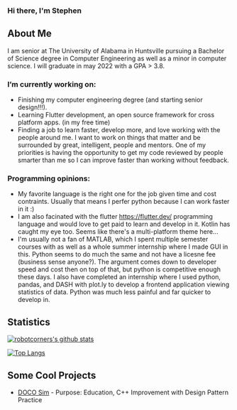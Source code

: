 ### Hi there, I'm Stephen

## About Me
I am senior at The University of Alabama in Huntsville pursuing a Bachelor of Science degree in Computer Engineering as well as a minor in computer science. I will graduate in may 2022 with a GPA > 3.8.

### I’m currently working on: 
- Finishing my computer engineering degree (and starting senior design!!!).
- Learning Flutter development, an open source framework for cross platform apps. (in my free time)
- Finding a job to learn faster, develop more, and love working with the people around me. I want to work on things that matter and be surrounded by great, intelligent, people and mentors. One of my priorities is having the opportunity to get my code reviewed by people smarter than me so I can improve faster than working without feedback. 

### Programming opinions:
- My favorite language is the right one for the job given time and cost contraints. Usually that means I perfer python because I can work faster in it :)
- I am also facinated with the flutter https://flutter.dev/ programming language and would love to get paid to learn and develop in it. Kotlin has caught my eye too. Seems like there's a multi-platform theme here... 
- I'm usually not a fan of MATLAB, which I spent multiple semester courses with as well as a whole summer internship where I made GUI in this. Python seems to do much the same and not have a licesne fee (business sense anyone?). The argument comes down to developer speed and cost then on top of that, but python is competitive enough these days. I also have completed an internship where I used python, pandas, and DASH with plot.ly to develop a frontend application viewing statistics of data. Python was much less painful and far quicker to develop in.

## Statistics
[![robotcorners's github stats](https://github-readme-stats.vercel.app/api?username=robotcorner&theme=default)](https://github.com/anuraghazra/github-readme-stats)

[![Top Langs](https://github-readme-stats.vercel.app/api/top-langs/?username=robotcorner&theme=default&layout=compact)](https://github.com/anuraghazra/github-readme-stats)

## Some Cool Projects
- [DOCO Sim](https://github.com/robotcorner/CS-307-DOCO-SIM-Semester-Project-Cpp#readme) - Purpose: Education, C++ Improvement with Design Pattern Practice
